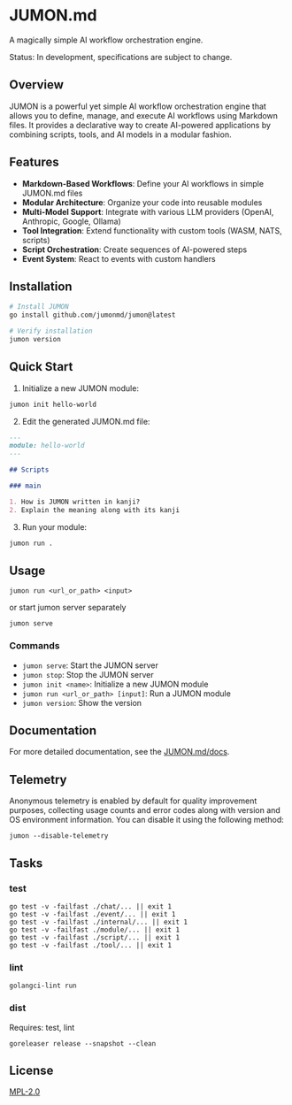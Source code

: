 # JUMON.md

A magically simple AI workflow orchestration engine.

Status: In development, specifications are subject to change.

## Overview

JUMON is a powerful yet simple AI workflow orchestration engine that allows you to define, manage, and execute AI workflows using Markdown files. It provides a declarative way to create AI-powered applications by combining scripts, tools, and AI models in a modular fashion.

## Features

- **Markdown-Based Workflows**: Define your AI workflows in simple JUMON.md files
- **Modular Architecture**: Organize your code into reusable modules
- **Multi-Model Support**: Integrate with various LLM providers (OpenAI, Anthropic, Google, Ollama)
- **Tool Integration**: Extend functionality with custom tools (WASM, NATS, scripts)
- **Script Orchestration**: Create sequences of AI-powered steps
- **Event System**: React to events with custom handlers

## Installation

```bash
# Install JUMON
go install github.com/jumonmd/jumon@latest

# Verify installation
jumon version
```

## Quick Start

1. Initialize a new JUMON module:

```bash
jumon init hello-world
```

2. Edit the generated JUMON.md file:

```markdown
---
module: hello-world
---

## Scripts

### main

1. How is JUMON written in kanji?
2. Explain the meaning along with its kanji
```

3. Run your module:

```bash
jumon run .
```

## Usage

```
jumon run <url_or_path> <input>
```

or start jumon server separately

```
jumon serve
```

### Commands

- `jumon serve`: Start the JUMON server
- `jumon stop`: Stop the JUMON server
- `jumon init <name>`: Initialize a new JUMON module
- `jumon run <url_or_path> [input]`: Run a JUMON module
- `jumon version`: Show the version

## Documentation

For more detailed documentation, see the [JUMON.md/docs](https://JUMON.md/docs).

## Telemetry

Anonymous telemetry is enabled by default for quality improvement purposes, collecting usage counts and error codes along with version and OS environment information. You can disable it using the following method:

```
jumon --disable-telemetry
```


## Tasks

### test

```
go test -v -failfast ./chat/... || exit 1
go test -v -failfast ./event/... || exit 1
go test -v -failfast ./internal/... || exit 1
go test -v -failfast ./module/... || exit 1
go test -v -failfast ./script/... || exit 1
go test -v -failfast ./tool/... || exit 1
```

### lint

```
golangci-lint run
```

### dist

Requires: test, lint

```
goreleaser release --snapshot --clean
```

## License

[MPL-2.0](LICENSE)
